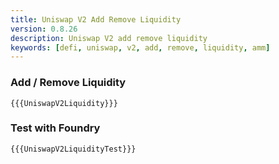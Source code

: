 ```yaml
---
title: Uniswap V2 Add Remove Liquidity
version: 0.8.26
description: Uniswap V2 add remove liquidity
keywords: [defi, uniswap, v2, add, remove, liquidity, amm]
---
```


### Add / Remove Liquidity

```solidity
{{{UniswapV2Liquidity}}}
```

### Test with Foundry

```solidity
{{{UniswapV2LiquidityTest}}}
```
